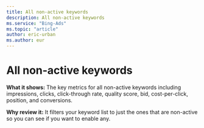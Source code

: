 ```yaml
---
title: All non-active keywords
description: All non-active keywords
ms.service: "Bing-Ads"
ms.topic: "article"
author: eric-urban
ms.author: eur
---
```


# All non-active keywords

**What it shows:**  The key metrics for all non-active keywords including impressions, clicks, click-through rate, quality score, bid, cost-per-click, position, and conversions.

**Why review it:**  It filters your keyword list to just the ones that are non-active so you can see if you want to enable any.


